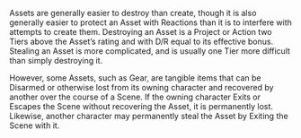 Assets are generally easier to destroy than create, though it is also generally easier to protect an Asset with Reactions than it is to interfere with attempts to create them. Destroying an Asset is a Project or Action two Tiers above the Asset’s rating and with D/R equal to its effective bonus. Stealing an Asset is more complicated, and is usually one Tier more difficult than simply destroying it.

However, some Assets, such as Gear, are tangible items that can be Disarmed or otherwise lost from its owning character and recovered by another over the course of a Scene. If the owning character Exits or Escapes the Scene without recovering the Asset, it is permanently lost. Likewise, another character may permanently steal the Asset by Exiting the Scene with it.